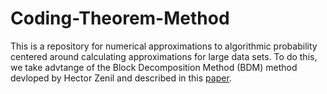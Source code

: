 # Coding-Theorem-Method

This is a repository for numerical approximations to algorithmic probability centered around calculating approximations for large data sets. To do this, we take advtange of the Block Decomposition Method (BDM) method devloped by Hector Zenil and described in this [paper](https://arxiv.org/pdf/1609.00110.pdf). 
